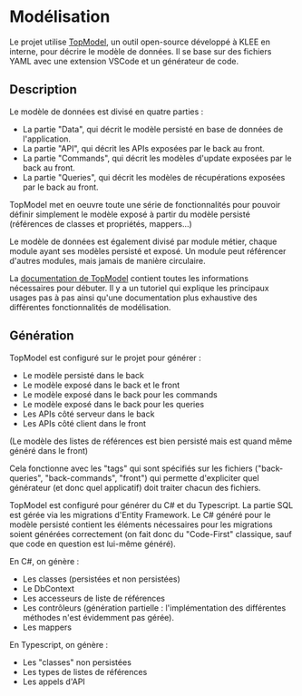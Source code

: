 # Modélisation

Le projet utilise [TopModel](https://github.com/klee-contrib/topmodel), un outil open-source développé à KLEE en interne, pour décrire le modèle de données. Il se base sur des fichiers YAML avec une extension VSCode et un générateur de code.

## Description

Le modèle de données est divisé en quatre parties :

- La partie "Data", qui décrit le modèle persisté en base de données de l'application.
- La partie "API", qui décrit les APIs exposées par le back au front.
- La partie "Commands", qui décrit les modèles d'update exposées par le back au front.
- La partie "Queries", qui décrit les modèles de récupérations exposées par le back au front.

TopModel met en oeuvre toute une série de fonctionnalités pour pouvoir définir simplement le modèle exposé à partir du modèle persisté (références de classes et propriétés, mappers...)

Le modèle de données est également divisé par module métier, chaque module ayant ses modèles persisté et exposé. Un module peut référencer d'autres modules, mais jamais de manière circulaire.

La [documentation de TopModel](https://klee-contrib.github.io/topmodel) contient toutes les informations nécessaires pour débuter. Il y a un tutoriel qui explique les principaux usages pas à pas ainsi qu'une documentation plus exhaustive des différentes fonctionnalités de modélisation.

## Génération

TopModel est configuré sur le projet pour générer :

- Le modèle persisté dans le back
- Le modèle exposé dans le back et le front
- Le modèle exposé dans le back pour les commands
- Le modèle exposé dans le back pour les queries
- Les APIs côté serveur dans le back
- Les APIs côté client dans le front

(Le modèle des listes de références est bien persisté mais est quand même généré dans le front)

Cela fonctionne avec les "tags" qui sont spécifiés sur les fichiers ("back-queries", "back-commands", "front") qui permette d'expliciter quel générateur (et donc quel applicatif) doit traiter chacun des fichiers.

TopModel est configuré pour générer du C# et du Typescript. La partie SQL est gérée via les migrations d'Entity Framework. Le C# généré pour le modèle persisté contient les éléments nécessaires pour les migrations soient générées correctement (on fait donc du "Code-First" classique, sauf que code en question est lui-même généré).

En C#, on génère :

- Les classes (persistées et non persistées)
- Le DbContext
- Les accesseurs de liste de références
- Les contrôleurs (génération partielle : l'implémentation des différentes méthodes n'est évidemment pas gérée).
- Les mappers

En Typescript, on génère :

- Les "classes" non persistées
- Les types de listes de références
- Les appels d'API

